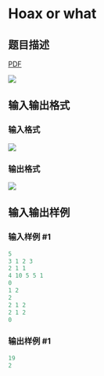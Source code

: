 # Hoax or what

## 题目描述

[problemUrl]: https://uva.onlinejudge.org/index.php?option=com_onlinejudge&Itemid=8&category=23&page=show_problem&problem=2077

[PDF](https://uva.onlinejudge.org/external/111/p11136.pdf)

![](https://cdn.luogu.com.cn/upload/vjudge_pic/UVA11136/7a8a07b5950c4f128e050339bf5cfd054f87eb2f.png)

## 输入输出格式

### 输入格式

![](https://cdn.luogu.com.cn/upload/vjudge_pic/UVA11136/bb2061a745e8a3ee8fa943578875005401a37292.png)

### 输出格式

![](https://cdn.luogu.com.cn/upload/vjudge_pic/UVA11136/c2db37d3ce9dba9f6f74f3455d4e5fc92ac67e36.png)

## 输入输出样例

### 输入样例 #1

```cpp
5
3 1 2 3
2 1 1
4 10 5 5 1
0
1 2
2
2 1 2
2 1 2
0
```


### 输出样例 #1

```cpp
19
2
```


